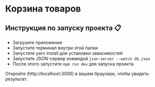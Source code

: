 <div>
  <h1>Корзина товаров</h1>
</div>

## Инструкция по запуску проекта 📋

- Загрузите приложение
- Запустите терминал внутри этой папки
- Запустите yarn install для установки зависимостей
- Запустите JSON-сервер командой `json-server --watch db.json`
- После этого запустите `npm run dev` для запуска проекта

Откройте (http://localhost:3006) в вашем браузере, чтобы увидеть результат.
